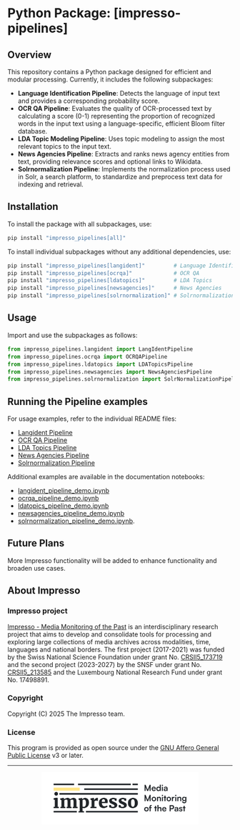 # Python Package: [impresso-pipelines]

## Overview
This repository contains a Python package designed for efficient and modular processing. Currently, it includes the following subpackages:

- **Language Identification Pipeline**: Detects the language of input text and provides a corresponding probability score.
- **OCR QA Pipeline**: Evaluates the quality of OCR-processed text by calculating a score (0-1) representing the proportion of recognized words in the input text using a language-specific, efficient Bloom filter database.
- **LDA Topic Modeling Pipeline**: Uses topic modeling to assign the most relevant topics to the input text. 
- **News Agencies Pipeline**: Extracts and ranks news agency entities from text, providing relevance scores and optional links to Wikidata.
- **Solrnormalization Pipeline**: Implements the normalization process used in Solr, a search platform, to standardize and preprocess text data for indexing and retrieval. 



## Installation
To install the package with all subpackages, use:
```bash
pip install "impresso_pipelines[all]"
```

To install individual subpackages without any additional dependencies, use:
```bash
pip install "impresso_pipelines[langident]"         # Language Identification
pip install "impresso_pipelines[ocrqa]"             # OCR QA
pip install "impresso_pipelines[ldatopics]"         # LDA Topics
pip install "impresso_pipelines[newsagencies]"      # News Agencies
pip install "impresso_pipelines[solrnormalization]" # Solrnormalization
```

## Usage
Import and use the subpackages as follows:
```python
from impresso_pipelines.langident import LangIdentPipeline
from impresso_pipelines.ocrqa import OCRQAPipeline
from impresso_pipelines.ldatopics import LDATopicsPipeline
from impresso_pipelines.newsagencies import NewsAgenciesPipeline
from impresso_pipelines.solrnormalization import SolrNormalizationPipeline
```

## Running the Pipeline examples
For usage examples, refer to the individual README files:

 - [Langident Pipeline](README_langident.md)
 - [OCR QA Pipeline](README_ocrqa.md)
 - [LDA Topics Pipeline](README_ldatopics.md)
 - [News Agencies Pipeline](README_newsagencies.md)
 - [Solrnormalization Pipeline](README_solrnormalization.md)



Additional examples are available in the documentation notebooks:
 - [langident_pipeline_demo.ipynb](https://github.com/impresso/impresso-datalab-notebooks/tree/main/annotate/langident_pipeline_demo.ipynb)
 - [ocrqa_pipeline_demo.ipynb](https://github.com/impresso/impresso-datalab-notebooks/tree/main/annotate/ocrqa_pipeline_demo.ipynb)
 - [ldatopics_pipeline_demo.ipynb](https://github.com/impresso/impresso-datalab-notebooks/tree/main/annotate/ldatopics_pipeline_demo.ipynb)
 - [newsagencies_pipeline_demo.ipynb](https://github.com/impresso/impresso-datalab-notebooks/tree/main/annotate/newsagencies_pipeline_demo.ipynb)
 - [solrnormalization_pipeline_demo.ipynb](https://github.com/impresso/impresso-datalab-notebooks/tree/main/annotate/solrnormalization_pipeline_demo.ipynb).

## Future Plans
More Impresso functionality will be added to enhance functionality and broaden use cases.


## About Impresso

### Impresso project

[Impresso - Media Monitoring of the Past](https://impresso-project.ch) is an interdisciplinary research project that aims to develop and consolidate tools for processing and exploring large collections of media archives across modalities, time, languages and national borders. The first project (2017-2021) was funded by the Swiss National Science Foundation under grant No. [CRSII5_173719](http://p3.snf.ch/project-173719) and the second project (2023-2027) by the SNSF under grant No. [CRSII5_213585](https://data.snf.ch/grants/grant/213585) and the Luxembourg National Research Fund under grant No. 17498891.

### Copyright

Copyright (C) 2025 The Impresso team.

### License

This program is provided as open source under the [GNU Affero General Public License](https://github.com/impresso/impresso-pyindexation/blob/master/LICENSE) v3 or later.

---

<p align="center">
  <img src="https://github.com/impresso/impresso.github.io/blob/master/assets/images/3x1--Yellow-Impresso-Black-on-White--transparent.png?raw=true" width="350" alt="Impresso Project Logo"/>
</p>


